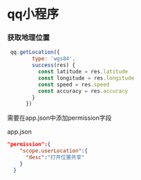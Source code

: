 # qq小程序

### 获取地理位置

```js
 qq.getLocation({
        type: 'wgs84',
        success(res) {
          const latitude = res.latitude
          const longitude = res.longitude
          const speed = res.speed
          const accuracy = res.accuracy
        }
      })
```

需要在app.json中添加permission字段

app.json

```json
"permission":{
    "scope.userLocation":{
      "desc":"打开位置共享"
    }
  }
```



